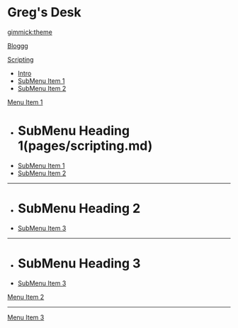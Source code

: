 # Greg's Desk

[gimmick:theme](slate)

[Bloggg](pages/blog.md)

[Scripting]()
  * [Intro](page/scripting.md)
  * [SubMenu Item 1](subitem1.md)
  * [SubMenu Item 2](subitem2.md)

[Menu Item 1]()

  * # SubMenu Heading 1(pages/scripting.md)
  * [SubMenu Item 1](subitem1.md)
  * [SubMenu Item 2](subitem2.md)
  - - - -
  * # SubMenu Heading 2
  * [SubMenu Item 3](subitem3.md)
  - - - -
  * # SubMenu Heading 3
  * [SubMenu Item 3](subitem3.md)

[Menu Item 2](item2.md)
- - - -
[Menu Item 3](item3.md)
